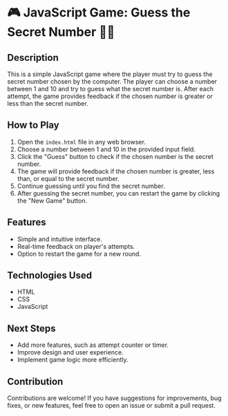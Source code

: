 # 🎮 JavaScript Game: Guess the Secret Number 🕵️‍♂️

## Description
This is a simple JavaScript game where the player must try to guess the secret number chosen by the computer. The player can choose a number between 1 and 10 and try to guess what the secret number is. After each attempt, the game provides feedback if the chosen number is greater or less than the secret number.

## How to Play
1. Open the `index.html` file in any web browser.
2. Choose a number between 1 and 10 in the provided input field.
3. Click the "Guess" button to check if the chosen number is the secret number.
4. The game will provide feedback if the chosen number is greater, less than, or equal to the secret number.
5. Continue guessing until you find the secret number.
6. After guessing the secret number, you can restart the game by clicking the "New Game" button.

## Features
- Simple and intuitive interface.
- Real-time feedback on player's attempts.
- Option to restart the game for a new round.

## Technologies Used
- HTML
- CSS
- JavaScript

## Next Steps
- Add more features, such as attempt counter or timer.
- Improve design and user experience.
- Implement game logic more efficiently.

## Contribution
Contributions are welcome! If you have suggestions for improvements, bug fixes, or new features, feel free to open an issue or submit a pull request.
